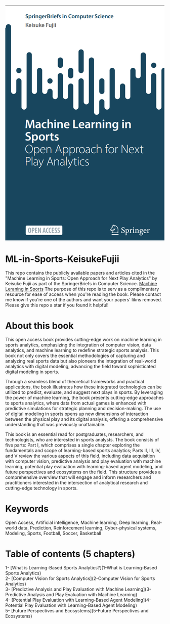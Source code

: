 <p align="center">
  <img src="./ML_in_Sports.png" alt="Description of image">
</p>

# ML-in-Sports-KeisukeFujii
This repo contains the publicly available papers and articles cited in the "Machine Learning in Sports: Open Approach for Next Play Analytics" by Keisuke Fujii as part of the SpringerBriefs in Computer Science.
[Machine Leraning in Sports]([https://example.com](https://doi.org/10.1007/978-981-96-1445-5))
The purpose of this repo is to serv as a complimentary resource for ease of access when you're reading the book.
Please contact me know if you're one of the authors and want your papers' likns removed. 
Please give this repo a star if you found it helpful!

# About this book
This open access book provides cutting-edge work on machine learning in sports analytics, emphasizing the integration of computer vision, data analytics, and machine learning to redefine strategic sports analysis. This book not only covers the essential methodologies of capturing and analyzing real sports data but also pioneers the integration of real-world analytics with digital modeling, advancing the field toward sophisticated digital modeling in sports.

Through a seamless blend of theoretical frameworks and practical applications, the book illustrates how these integrated technologies can be utilized to predict, evaluate, and suggest next plays in sports. By leveraging the power of machine learning, the book presents cutting-edge approaches to sports analytics, where data from actual games is enhanced with predictive simulations for strategic planning and decision-making. The use of digital modeling in sports opens up new dimensions of interaction between the physical play and its digital analysis, offering a comprehensive understanding that was previously unattainable.

This book is an essential read for postgraduates, researchers, and technologists, who are interested in sports analysts. The book consists of five parts: Part I, which comprises a single chapter exploring the fundamentals and scope of learning-based sports analytics; Parts II, III, IV, and V review the various aspects of this field, including data acquisition with computer vision, predictive analysis and play evaluation with machine learning, potential play evaluation with learning-based agent modeling, and future perspectives and ecosystems on the field. This structure provides a comprehensive overview that will engage and inform researchers and practitioners interested in the intersection of analytical research and cutting-edge technology in sports.

# Keywords
Open Access,
Artificial intelligence,
Machine learning,
Deep learning,
Real-world data,
Prediction,
Reinforcement learning,
Cyber-physical systems,
Modeling,
Sports,
Football,
Soccer,
Basketball

# Table of contents (5 chapters)
1- [What is Learning-Based Sports Analytics?](1-What is Learning-Based Sports Analytics) <br>
2- [Computer Vision for Sports Analytics](2-Computer Vision for Sports Analytics) <br>
3- [Predictive Analysis and Play Evaluation with Machine Learning](3-Predictive Analysis and Play Evaluation with Machine Learning) <br>
4- [Potential Play Evaluation with Learning-Based Agent Modeling](4-Potential Play Evaluation with Learning-Based Agent Modeling) <br>
5- [Future Perspectives and Ecosystems](5-Future Perspectives and Ecosystems)
